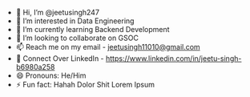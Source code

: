 - 👋 Hi, I’m @jeetusingh247
- 👀 I’m interested in Data Engineering
- 🌱 I’m currently learning Backend Development
- 💞️ I’m looking to collaborate on GSOC
- 📫 Reach me on my email - jeetusingh11010@gmail.com
- 🤝 Connect Over LinkedIn - https://www.linkedin.com/in/jeetu-singh-b6980a258
- 😄 Pronouns: He/Him
- ⚡ Fun fact: Hahah Dolor Shit Lorem Ipsum

<!---
jeetusingh247/jeetusingh247 is a ✨ special ✨ repository because its `README.md` (this file) appears on your GitHub profile.
You can click the Preview link to take a look at your changes.
--->
